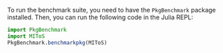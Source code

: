 To run the benchmark suite, you need to have the `PkgBenchmark` package installed. 
Then, you can run the following code in the Julia REPL:

```julia
import PkgBenchmark
import MIToS
PkgBenchmark.benchmarkpkg(MIToS)

```